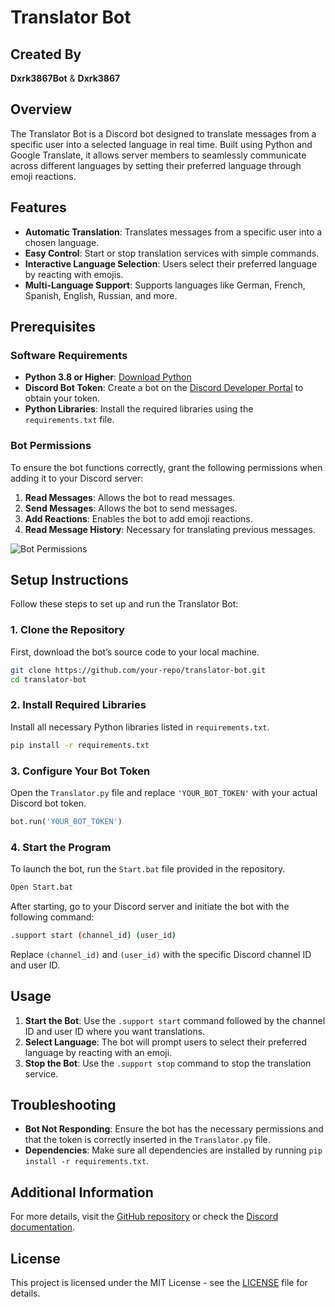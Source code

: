 # Translator Bot


## Created By

**Dxrk3867Bot** & **Dxrk3867**

## Overview

The Translator Bot is a Discord bot designed to translate messages from a specific user into a selected language in real time. Built using Python and Google Translate, it allows server members to seamlessly communicate across different languages by setting their preferred language through emoji reactions.

## Features

- **Automatic Translation**: Translates messages from a specific user into a chosen language.
- **Easy Control**: Start or stop translation services with simple commands.
- **Interactive Language Selection**: Users select their preferred language by reacting with emojis.
- **Multi-Language Support**: Supports languages like German, French, Spanish, English, Russian, and more.

## Prerequisites

### Software Requirements

- **Python 3.8 or Higher**: [Download Python](https://www.python.org/downloads/)
- **Discord Bot Token**: Create a bot on the [Discord Developer Portal](https://discord.com/developers/applications) to obtain your token.
- **Python Libraries**: Install the required libraries using the `requirements.txt` file.

### Bot Permissions

To ensure the bot functions correctly, grant the following permissions when adding it to your Discord server:

1. **Read Messages**: Allows the bot to read messages.
2. **Send Messages**: Allows the bot to send messages.
3. **Add Reactions**: Enables the bot to add emoji reactions.
4. **Read Message History**: Necessary for translating previous messages.

![Bot Permissions]([[https://via.placeholder.com/600x400?text=Permissions+Screenshot](https://cdn.discordapp.com/attachments/1224724172954013748/1280611864148967546/image.png?ex=66d8b63d&is=66d764bd&hm=74df6ba45e35ab01d477520237191265a8266e2c8c39a9f0869fd3a2bda4c4b4&)](https://cdn.discordapp.com/attachments/1224724172954013748/1280611864148967546/image.png?ex=66d8b63d&is=66d764bd&hm=74df6ba45e35ab01d477520237191265a8266e2c8c39a9f0869fd3a2bda4c4b4&)) 

## Setup Instructions

Follow these steps to set up and run the Translator Bot:

### 1. Clone the Repository

First, download the bot’s source code to your local machine.

```bash
git clone https://github.com/your-repo/translator-bot.git
cd translator-bot
```

### 2. Install Required Libraries

Install all necessary Python libraries listed in `requirements.txt`.

```bash
pip install -r requirements.txt
```

### 3. Configure Your Bot Token

Open the `Translator.py` file and replace `'YOUR_BOT_TOKEN'` with your actual Discord bot token.

```python
bot.run('YOUR_BOT_TOKEN')
```

### 4. Start the Program

To launch the bot, run the `Start.bat` file provided in the repository.

```bash
Open Start.bat
```

After starting, go to your Discord server and initiate the bot with the following command:

```bash
.support start (channel_id) (user_id)
```

Replace `(channel_id)` and `(user_id)` with the specific Discord channel ID and user ID.


## Usage

1. **Start the Bot**: Use the `.support start` command followed by the channel ID and user ID where you want translations.
2. **Select Language**: The bot will prompt users to select their preferred language by reacting with an emoji.
3. **Stop the Bot**: Use the `.support stop` command to stop the translation service.

## Troubleshooting

- **Bot Not Responding**: Ensure the bot has the necessary permissions and that the token is correctly inserted in the `Translator.py` file.
- **Dependencies**: Make sure all dependencies are installed by running `pip install -r requirements.txt`.

## Additional Information

For more details, visit the [GitHub repository](https://github.com/your-repo/translator-bot) or check the [Discord documentation](https://discord.com/developers/docs/intro).

## License

This project is licensed under the MIT License - see the [LICENSE](LICENSE) file for details.
